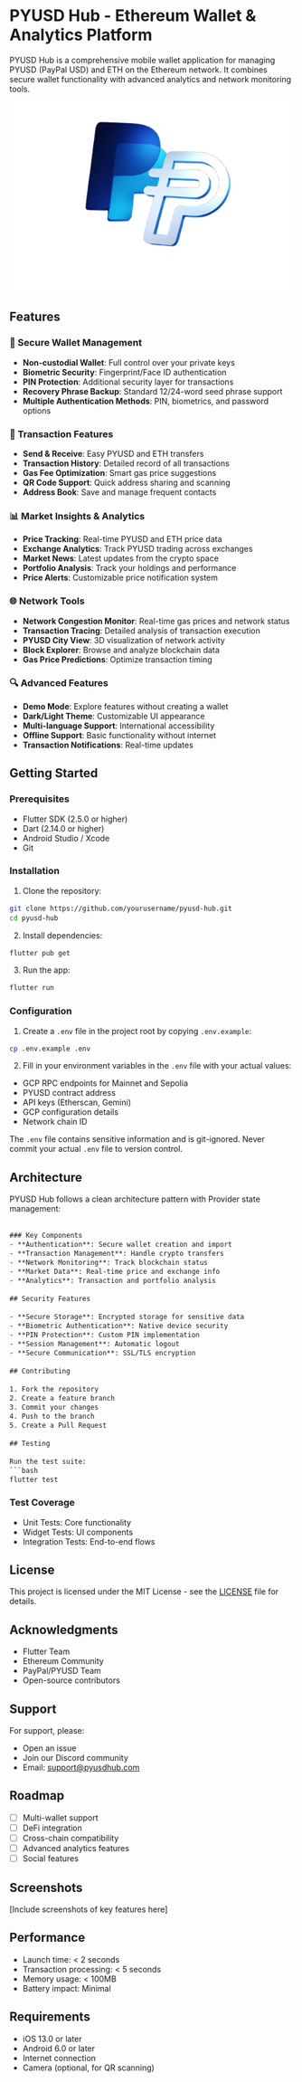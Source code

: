 # PYUSD Hub - Ethereum Wallet & Analytics Platform

PYUSD Hub is a comprehensive mobile wallet application for managing PYUSD (PayPal USD) and ETH on the Ethereum network. It combines secure wallet functionality with advanced analytics and network monitoring tools.

![PYUSD Hub Logo](assets/images/pyusdlogo.png)

## Features

### 🔐 Secure Wallet Management
- **Non-custodial Wallet**: Full control over your private keys
- **Biometric Security**: Fingerprint/Face ID authentication
- **PIN Protection**: Additional security layer for transactions
- **Recovery Phrase Backup**: Standard 12/24-word seed phrase support
- **Multiple Authentication Methods**: PIN, biometrics, and password options

### 💱 Transaction Features
- **Send & Receive**: Easy PYUSD and ETH transfers
- **Transaction History**: Detailed record of all transactions
- **Gas Fee Optimization**: Smart gas price suggestions
- **QR Code Support**: Quick address sharing and scanning
- **Address Book**: Save and manage frequent contacts

### 📊 Market Insights & Analytics
- **Price Tracking**: Real-time PYUSD and ETH price data
- **Exchange Analytics**: Track PYUSD trading across exchanges
- **Market News**: Latest updates from the crypto space
- **Portfolio Analysis**: Track your holdings and performance
- **Price Alerts**: Customizable price notification system

### 🌐 Network Tools
- **Network Congestion Monitor**: Real-time gas prices and network status
- **Transaction Tracing**: Detailed analysis of transaction execution
- **PYUSD City View**: 3D visualization of network activity
- **Block Explorer**: Browse and analyze blockchain data
- **Gas Price Predictions**: Optimize transaction timing

### 🔍 Advanced Features
- **Demo Mode**: Explore features without creating a wallet
- **Dark/Light Theme**: Customizable UI appearance
- **Multi-language Support**: International accessibility
- **Offline Support**: Basic functionality without internet
- **Transaction Notifications**: Real-time updates

## Getting Started

### Prerequisites
- Flutter SDK (2.5.0 or higher)
- Dart (2.14.0 or higher)
- Android Studio / Xcode
- Git

### Installation

1. Clone the repository:
```bash
git clone https://github.com/yourusername/pyusd-hub.git
cd pyusd-hub
```

2. Install dependencies:
```bash
flutter pub get
```

3. Run the app:
```bash
flutter run
```

### Configuration

1. Create a `.env` file in the project root by copying `.env.example`:
```bash
cp .env.example .env
```

2. Fill in your environment variables in the `.env` file with your actual values:
- GCP RPC endpoints for Mainnet and Sepolia
- PYUSD contract address
- API keys (Etherscan, Gemini)
- GCP configuration details
- Network chain ID

The `.env` file contains sensitive information and is git-ignored. Never commit your actual `.env` file to version control.



## Architecture

PYUSD Hub follows a clean architecture pattern with Provider state management:

```

### Key Components
- **Authentication**: Secure wallet creation and import
- **Transaction Management**: Handle crypto transfers
- **Network Monitoring**: Track blockchain status
- **Market Data**: Real-time price and exchange info
- **Analytics**: Transaction and portfolio analysis

## Security Features

- **Secure Storage**: Encrypted storage for sensitive data
- **Biometric Authentication**: Native device security
- **PIN Protection**: Custom PIN implementation
- **Session Management**: Automatic logout
- **Secure Communication**: SSL/TLS encryption

## Contributing

1. Fork the repository
2. Create a feature branch
3. Commit your changes
4. Push to the branch
5. Create a Pull Request

## Testing

Run the test suite:
```bash
flutter test
```

### Test Coverage
- Unit Tests: Core functionality
- Widget Tests: UI components
- Integration Tests: End-to-end flows

## License

This project is licensed under the MIT License - see the [LICENSE](LICENSE) file for details.

## Acknowledgments

- Flutter Team
- Ethereum Community
- PayPal/PYUSD Team
- Open-source contributors

## Support

For support, please:
- Open an issue
- Join our Discord community
- Email: support@pyusdhub.com

## Roadmap

- [ ] Multi-wallet support
- [ ] DeFi integration
- [ ] Cross-chain compatibility
- [ ] Advanced analytics features
- [ ] Social features

## Screenshots

[Include screenshots of key features here]

## Performance

- Launch time: < 2 seconds
- Transaction processing: < 5 seconds
- Memory usage: < 100MB
- Battery impact: Minimal

## Requirements

- iOS 13.0 or later
- Android 6.0 or later
- Internet connection
- Camera (optional, for QR scanning)